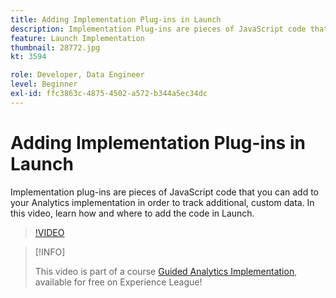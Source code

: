 ```yaml
---
title: Adding Implementation Plug-ins in Launch
description: Implementation Plug-ins are pieces of JavaScript code that you can add to your Analytics implementation in order to track additional, custom data. In this video, learn how and where to add the code in Launch.
feature: Launch Implementation
thumbnail: 28772.jpg
kt: 3594

role: Developer, Data Engineer
level: Beginner
exl-id: ffc3863c-4875-4502-a572-b344a5ec34dc
---
```

# Adding Implementation Plug-ins in Launch

Implementation plug-ins are pieces of JavaScript code that you can add to your Analytics implementation in order to track additional, custom data. In this video, learn how and where to add the code in Launch.

>[!VIDEO](https://video.tv.adobe.com/v/28772/?quality=12&learn=on)

>[!INFO]
>
> This video is part of a course [Guided Analytics Implementation](https://experienceleague.adobe.com/?recommended=Analytics-D-1-2019.1), available for free on Experience League!
